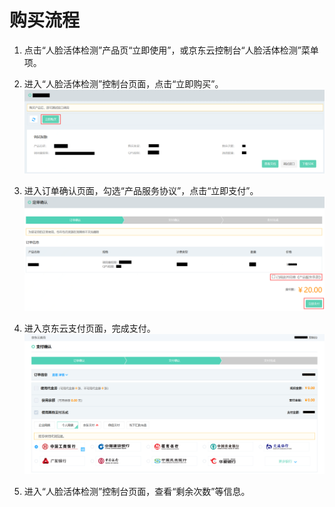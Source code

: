 # 购买流程



1.	点击“人脸活体检测”产品页“立即使用”，或京东云控制台“人脸活体检测”菜单项。


2.	进入“人脸活体检测”控制台页面，点击“立即购买”。
 ![1.png](../../../../image/AI-and-Machine-Learning/share-picture/1.png)

3.	进入订单确认页面，勾选“产品服务协议”，点击“立即支付”。
  ![2.png](../../../../image/AI-and-Machine-Learning/share-picture/2.png)

4.	进入京东云支付页面，完成支付。
  ![3.png](../../../../image/AI-and-Machine-Learning/share-picture/3.png)

5.	进入“人脸活体检测”控制台页面，查看“剩余次数”等信息。

